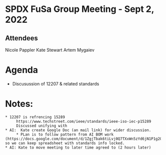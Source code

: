 # SPDX FuSa Group Meeting - Sept 2, 2022

## Attendees
Nicole Pappler
Kate Stewart
Artem Mygaiev

# Agenda
   * Discusussion of 12207 & related standards

# Notes: 
    * 12207 is refrencing 15289
         https://www.techstreet.com/ieee/standards/ieee-iso-iec-p15289
         Discussed unifying with 
    * AI:  Kate create Google Doc (an mail link) for wider discussion.  
         * PLan is to follow pattern from AI BOM work (https://docs.google.com/document/d/1ZgjTbak6tiLvj0Q7TXxWn5zYd6jN1P1g2O1qgTdpWCg/edit#) so we can keep spreadsheet with standards info locked. 
    * AI: Kate to move meeting to later time agreed to (2 hours later)
